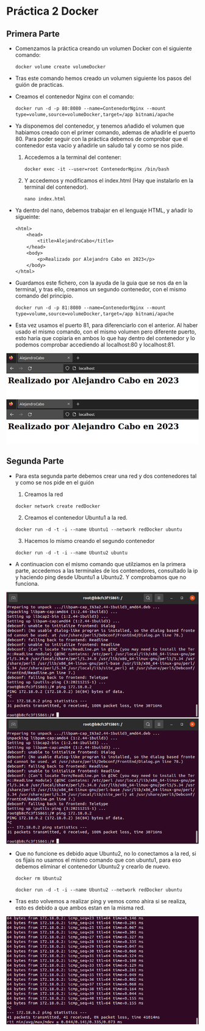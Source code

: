 # Práctica 2 Docker

## Primera Parte
- Comenzamos la práctica creando un volumen Docker con el siguiente comando:
    
    ```
    docker volume create volumeDocker
    ```

- Tras este comando hemos creado un volumen siguiente los pasos del guión de practicas.
- Creamos el contenedor Nginx con el comando:

    ```
    docker run -d -p 80:8080 --name=ContenedorNginx --mount type=volume,source=volumeDocker,target=/app bitnami/apache
    ```

- Ya disponemos del contenedor, y tenemos añadido el volumen que habiamos creado con el primer comando, ademas de añadirle el puerto 80.
Para poder seguir con la práctica debemos de comprobar que el contenedor esta vacio y añadirle un saludo tal y como se nos pide.

    1. Accedemos a la terminal del contener:

        ```
        docker exec -it --user=root ContenedorNginx /bin/bash
        ```

    2. Y accedemos y modificamos el index.html (Hay que instalarlo en la terminal del contenedor).

        ```
        nano index.html
        ```

- Ya dentro del nano, debemos trabajar en el lenguaje HTML, y añadir lo sigueinte:

    ```
    <html>
        <head>
            <title>AlejandroCabo</title>
        </head>
        <body>
            <p>Realizado por Alejandro Cabo en 2023</p>
        </body>
    </html>
    ```

- Guardamos este fichero, con la ayuda de la guia que se nos da en la terminal, y tras ello, creamos un segundo contenedor, con el mismo comando del principio.

     ```
    docker run -d -p 81:8080 --name=ContenedorNginx --mount type=volume,source=volumeDocker,target=/app bitnami/apache
    ```

- Esta vez usamos el puerto 81, para diferenciarlo con el anterior. Al haber usado el mismo comando, con el mismo volumen pero diferente puerto, esto haria que copiaria en ambos lo que hay dentro del contenedor y lo podemos comprobar accediendo al localhost:80 y localhost:81.

![Image text](https://github.com/AlexCaboVaz/iiss-docker/blob/main/Docker2/Captura%20desde%202023-05-21%2010-51-37.png)
![Image text](https://github.com/AlexCaboVaz/iiss-docker/blob/main/Docker2/Captura%20desde%202023-05-21%2010-51-37.png)

## Segunda Parte

- Para esta segunda parte debemos crear una red y dos contenedores tal y como se nos pide en el guión

    1. Creamos la red

    ```
    docker network create redDocker
    ```

    2. Creamos el contenedor Ubuntu1 a la red.

    ```
    docker run -d -t -i --name Ubuntu1 --network redDocker ubuntu
    ```

    3. Hacemos lo mismo creando el segundo contenedor

    ```
    docker run -d -t -i --name Ubuntu2 ubuntu
    ```

- A continuacion con el mismo comando que utilziamos en la primera parte, accedemos a las terminales de los contenedores, consultado la ip y haciendo ping desde Ubuntu1 a Ubuntu2. Y comprobamos que no funciona.

![Image text](https://github.com/AlexCaboVaz/iiss-docker/blob/main/Docker2/Parte2_pregunta1.png)
![Image text](https://github.com/AlexCaboVaz/iiss-docker/blob/main/Docker2/noping.png)

- Que no funcione es debido aque Ubuntu2, no lo conectamos a la red, si os fijais no usamos el mismo comando que con ubuntu1, para eso debemos eliminar el contenedor Ubuntu2 y crearlo de nuevo.

    ```
    docker rm Ubuntu2
    ```

    ```
    docker run -d -t -i --name Ubuntu2 --network redDocker ubuntu
    ```

- Tras esto volvemos a realizar ping y vemos como ahira si se realiza, esto es debido a que ambos estan en la misma red.

![Image text](https://github.com/AlexCaboVaz/iiss-docker/blob/main/Docker2/ping.png)
